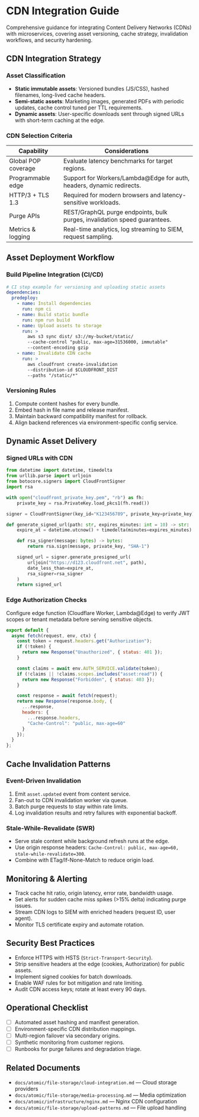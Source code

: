 # CDN Integration Guide

Comprehensive guidance for integrating Content Delivery Networks (CDNs) with microservices, covering asset versioning, cache strategy, invalidation workflows, and security hardening.

## CDN Integration Strategy

### Asset Classification

- **Static immutable assets**: Versioned bundles (JS/CSS), hashed filenames, long-lived cache headers.
- **Semi-static assets**: Marketing images, generated PDFs with periodic updates, cache control tuned per TTL requirements.
- **Dynamic assets**: User-specific downloads sent through signed URLs with short-term caching at the edge.

### CDN Selection Criteria

| Capability | Considerations |
|------------|----------------|
| Global POP coverage | Evaluate latency benchmarks for target regions. |
| Programmable edge | Support for Workers/Lambda@Edge for auth, headers, dynamic redirects. |
| HTTP/3 + TLS 1.3 | Required for modern browsers and latency-sensitive workloads. |
| Purge APIs | REST/GraphQL purge endpoints, bulk purges, invalidation speed guarantees. |
| Metrics & logging | Real-time analytics, log streaming to SIEM, request sampling. |

## Asset Deployment Workflow

### Build Pipeline Integration (CI/CD)

```yaml
# CI step example for versioning and uploading static assets
dependencies:
  predeploy:
    - name: Install dependencies
      run: npm ci
    - name: Build static bundle
      run: npm run build
    - name: Upload assets to storage
      run: >
        aws s3 sync dist/ s3://my-bucket/static/
        --cache-control "public, max-age=31536000, immutable"
        --content-encoding gzip
    - name: Invalidate CDN cache
      run: >
        aws cloudfront create-invalidation
        --distribution-id $CLOUDFRONT_DIST
        --paths "/static/*"
```

### Versioning Rules

1. Compute content hashes for every bundle.
2. Embed hash in file name and release manifest.
3. Maintain backward compatibility manifest for rollback.
4. Align backend references via environment-specific config service.

## Dynamic Asset Delivery

### Signed URLs with CDN

```python
from datetime import datetime, timedelta
from urllib.parse import urljoin
from botocore.signers import CloudFrontSigner
import rsa

with open("cloudfront_private_key.pem", "rb") as fh:
    private_key = rsa.PrivateKey.load_pkcs1(fh.read())

signer = CloudFrontSigner(key_id="K123456789", private_key=private_key)

def generate_signed_url(path: str, expires_minutes: int = 10) -> str:
    expire_at = datetime.utcnow() + timedelta(minutes=expires_minutes)

    def rsa_signer(message: bytes) -> bytes:
        return rsa.sign(message, private_key, "SHA-1")

    signed_url = signer.generate_presigned_url(
        urljoin("https://d123.cloudfront.net", path),
        date_less_than=expire_at,
        rsa_signer=rsa_signer
    )
    return signed_url
```

### Edge Authorization Checks

Configure edge function (Cloudflare Worker, Lambda@Edge) to verify JWT scopes or tenant metadata before serving sensitive objects.

```javascript
export default {
  async fetch(request, env, ctx) {
    const token = request.headers.get("Authorization");
    if (!token) {
      return new Response("Unauthorized", { status: 401 });
    }

    const claims = await env.AUTH_SERVICE.validate(token);
    if (!claims || !claims.scopes.includes("asset:read")) {
      return new Response("Forbidden", { status: 403 });
    }

    const response = await fetch(request);
    return new Response(response.body, {
      ...response,
      headers: {
        ...response.headers,
        "Cache-Control": "public, max-age=60"
      }
    });
  }
};
```

## Cache Invalidation Patterns

### Event-Driven Invalidation

1. Emit `asset.updated` event from content service.
2. Fan-out to CDN invalidation worker via queue.
3. Batch purge requests to stay within rate limits.
4. Log invalidation results and retry failures with exponential backoff.

### Stale-While-Revalidate (SWR)

- Serve stale content while background refresh runs at the edge.
- Use origin response headers: `Cache-Control: public, max-age=60, stale-while-revalidate=300`.
- Combine with ETag/If-None-Match to reduce origin load.

## Monitoring & Alerting

- Track cache hit ratio, origin latency, error rate, bandwidth usage.
- Set alerts for sudden cache miss spikes (>15% delta) indicating purge issues.
- Stream CDN logs to SIEM with enriched headers (request ID, user agent).
- Monitor TLS certificate expiry and automate rotation.

## Security Best Practices

- Enforce HTTPS with HSTS (`Strict-Transport-Security`).
- Strip sensitive headers at the edge (cookies, Authorization) for public assets.
- Implement signed cookies for batch downloads.
- Enable WAF rules for bot mitigation and rate limiting.
- Audit CDN access keys; rotate at least every 90 days.

## Operational Checklist

- [ ] Automated asset hashing and manifest generation.
- [ ] Environment-specific CDN distribution mappings.
- [ ] Multi-region failover via secondary origins.
- [ ] Synthetic monitoring from customer regions.
- [ ] Runbooks for purge failures and degradation triage.

## Related Documents

- `docs/atomic/file-storage/cloud-integration.md` — Cloud storage providers
- `docs/atomic/file-storage/media-processing.md` — Media optimization
- `docs/atomic/infrastructure/nginx.md` — Nginx CDN configuration
- `docs/atomic/file-storage/upload-patterns.md` — File upload handling
